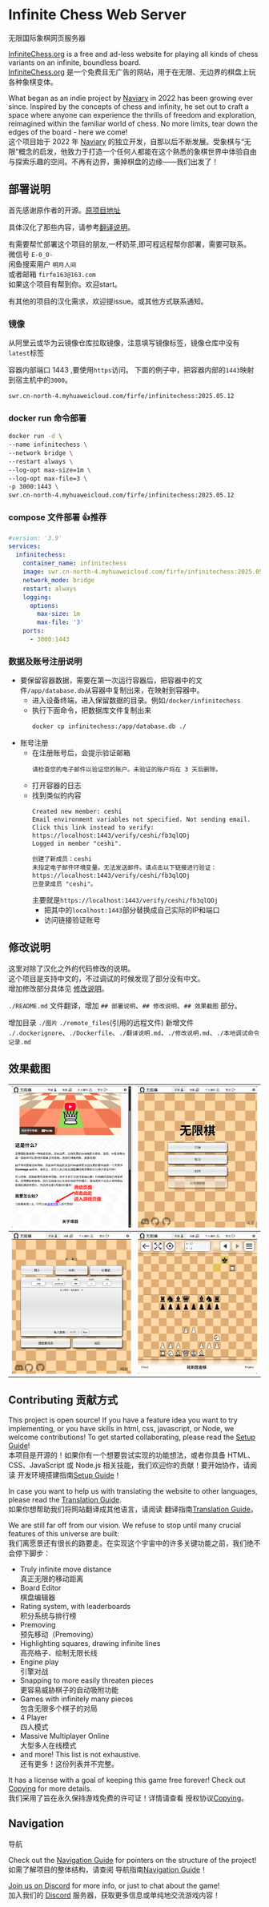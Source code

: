 # Infinite Chess Web Server #
无限国际象棋网页服务器

[InfiniteChess.org](https://www.infinitechess.org) is a free and ad-less website for playing all kinds of chess variants on an infinite, boundless board.  
[InfiniteChess.org](https://www.infinitechess.org) 是一个免费且无广告的网站，用于在无限、无边界的棋盘上玩各种象棋变体。

What began as an indie project by [Naviary](https://www.youtube.com/@Naviary) in 2022 has been growing ever since. Inspired by the concepts of chess and infinity, he set out to craft a space where anyone can experience the thrills of freedom and exploration, reimagined within the familiar world of chess. No more limits, tear down the edges of the board - here we come!  
这个项目始于 2022 年 [Naviary](https://www.youtube.com/@Naviary) 的独立开发，自那以后不断发展。受象棋与“无限”概念的启发，他致力于打造一个任何人都能在这个熟悉的象棋世界中体验自由与探索乐趣的空间。不再有边界，撕掉棋盘的边缘——我们出发了！


## 部署说明

首先感谢原作者的开源。[原项目地址](https://github.com/Infinite-Chess/infinitechess.org)

具体汉化了那些内容，请参考[翻译说明](翻译说明.md)。


有需要帮忙部署这个项目的朋友,一杯奶茶,即可程远程帮你部署，需要可联系。  
微信号 `E-0_0-`  
闲鱼搜索用户 `明月人间`  
或者邮箱 `firfe163@163.com`  
如果这个项目有帮到你。欢迎start。

有其他的项目的汉化需求，欢迎提issue。或其他方式联系通知。

### 镜像

从阿里云或华为云镜像仓库拉取镜像，注意填写镜像标签，镜像仓库中没有`latest`标签

容器内部端口 1443 ,要使用`https`访问。
下面的例子中，把容器内部的`1443`映射到宿主机中的`3000`。

```bash
swr.cn-north-4.myhuaweicloud.com/firfe/infinitechess:2025.05.12
```

### docker run 命令部署

```bash
docker run -d \
--name infinitechess \
--network bridge \
--restart always \
--log-opt max-size=1m \
--log-opt max-file=3 \
-p 3000:1443 \
swr.cn-north-4.myhuaweicloud.com/firfe/infinitechess:2025.05.12
```

### compose 文件部署 👍推荐

```yaml
#version: '3.9'
services:
  infinitechess:
    container_name: infinitechess
    image: swr.cn-north-4.myhuaweicloud.com/firfe/infinitechess:2025.05.12
    network_mode: bridge
    restart: always
    logging:
      options:
        max-size: 1m
        max-file: '3'
    ports:
      - 3000:1443
```

### 数据及账号注册说明

- 要保留容器数据，需要在第一次运行容器后，把容器中的文件`/app/database.db`从容器中复制出来，在映射到容器中。
  - 进入设备终端，进入保留数据的目录。例如`/docker/infinitechess`
  - 执行下面命令，把数据库文件复制出来
    ```bash
    docker cp infinitechess:/app/database.db ./
    ```
- 账号注册
  - 在注册账号后，会提示验证邮箱
    ```
    请检查您的电子邮件以验证您的账户。未验证的账户将在 3 天后删除。
    ```
  - 打开容器的日志
  - 找到类似的内容
    ```
    Created new member: ceshi
    Email environment variables not specified. Not sending email. Click this link instead to verify:
    https://localhost:1443/verify/ceshi/fb3qlQOj
    Logged in member "ceshi".
    ```
    ```
    创建了新成员：ceshi
    未指定电子邮件环境变量。无法发送邮件。请点击以下链接进行验证：
    https://localhost:1443/verify/ceshi/fb3qlQOj
    已登录成员 "ceshi"。
    ```
    主要就是`https://localhost:1443/verify/ceshi/fb3qlQOj`
    - 把其中的`localhost:1443`部分替换成自己实际的IP和端口
    - 访问链接验证账号

## 修改说明

这里对除了汉化之外的代码修改的说明。  
这个项目是支持中文的，不过调试的时候发现了部分没有中文。  
增加修改部分具体见 [修改说明](./修改说明.md)。

`./README.md` 文件翻译，增加 `## 部署说明`、`## 修改说明`、`## 效果截图` 部分。

增加目录 `./图片` `./remote_files`(引用的远程文件)
新增文件 `./.dockerignore`、`./Dockerfile`、`./翻译说明.md`、`./修改说明.md`、`./本地调试命令记录.md` 

## 效果截图


| ![首页](图片/首页.png) | ![选择](图片/选择.png) |
|-|-|
| ![游戏](图片/游戏.png) | ![演示](图片/演示.png) |


## Contributing 贡献方式

This project is open source! If you have a feature idea you want to try implementing, or you have skills in html, css, javascript, or Node, we welcome contributions! To get started collaborating, please read the [Setup Guide](./docs/SETUP.md)!  
本项目是开源的！如果你有一个想要尝试实现的功能想法，或者你具备 HTML、CSS、JavaScript 或 Node.js 相关技能，我们欢迎你的贡献！要开始协作，请阅读 开发环境搭建指南[Setup Guide](./docs/SETUP.md)！

In case you want to help us with translating the website to other languages, please read the [Translation Guide](./docs/TRANSLATIONS.md).  
如果你想帮助我们将网站翻译成其他语言，请阅读 翻译指南[Translation Guide](./docs/TRANSLATIONS.md)。

We are still far off from our vision. We refuse to stop until many crucial features of this universe are built:  
我们离愿景还有很长的路要走。在实现这个宇宙中的许多关键功能之前，我们绝不会停下脚步：
- Truly infinite move distance  
  真正无限的移动距离
- Board Editor  
  棋盘编辑器
- Rating system, with leaderboards  
  积分系统与排行榜
- Premoving  
  预先移动（Premoving）
- Highlighting squares, drawing infinite lines  
  高亮格子、绘制无限长线
- Engine play  
  引擎对战
- Snapping to more easily threaten pieces  
  更容易威胁棋子的自动吸附功能
- Games with infinitely many pieces  
  包含无限多个棋子的对局
- 4 Player  
  四人模式
- Massive Multiplayer Online  
  大型多人在线模式
- and more! This list is not exhaustive.  
  还有更多！这份列表并不完整。

It has a license with a goal of keeping this game free forever! Check out [Copying](./docs/COPYING.md) for more details.  
我们采用了旨在永久保持游戏免费的许可证！详情请查看 授权协议[Copying](./docs/COPYING.md)。

## Navigation ##
导航

Check out the [Navigation Guide](./docs/NAVIGATING.md) for pointers on the structure of the project!  
如需了解项目的整体结构，请查阅 导航指南[Navigation Guide](./docs/NAVIGATING.md)！

[Join us on Discord](https://discord.gg/NFWFGZeNh5) for more info, or just to chat about the game!  
加入我们的 [Discord](https://discord.gg/NFWFGZeNh5) 服务器，获取更多信息或单纯地交流游戏内容！


